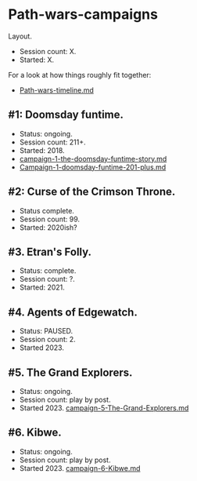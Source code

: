 # Path-wars-campaigns

Layout.
- Session count: X.
- Started: X.

For a look at how things roughly fit together:
- [Path-wars-timeline.md](Path-wars-timeline.md)

## #1: Doomsday funtime.
- Status: ongoing.
- Session count: 211+.
- Started: 2018.
- [campaign-1-the-doomsday-funtime-story.md](Campaign-1-doomsday-funtime-128-to-200.md)
- [Campaign-1-doomsday-funtime-201-plus.md](Campaign-1-doomsday-funtime-201-plus.md)

## #2: Curse of the Crimson Throne.
- Status complete.
- Session count: 99.
- Started: 2020ish?

## #3. Etran's Folly.
- Status: complete.
- Session count: ?.
- Started: 2021.

## #4. Agents of Edgewatch.
- Status: PAUSED.
- Session count: 2.
- Started 2023.

## #5. The Grand Explorers.
- Status: ongoing.
- Session count: play by post.
- Started 2023.
[campaign-5-The-Grand-Explorers.md](Campaign-5-the-grand-explorers.md)

## #6. Kibwe.
- Status: ongoing.
- Session count: play by post.
- Started 2023.
[campaign-6-Kibwe.md](Campaign-6-kibwe.md)
